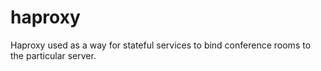 # haproxy
Haproxy used as a way for stateful services to bind conference rooms to the particular server.
